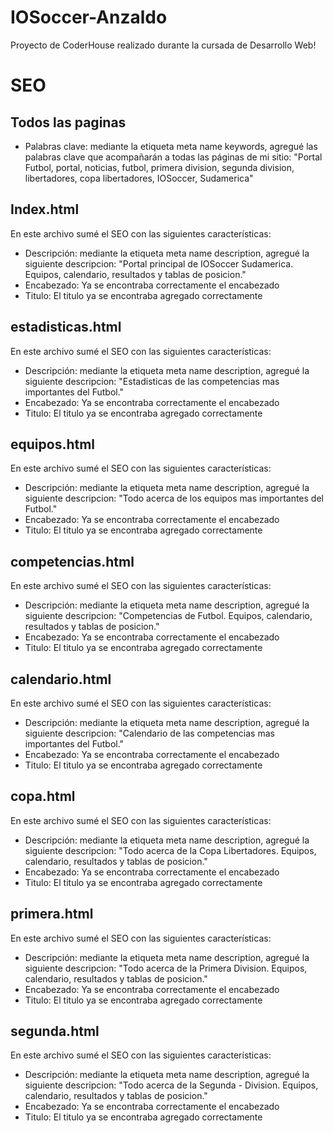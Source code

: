 # IOSoccer-Anzaldo

Proyecto de CoderHouse realizado durante la cursada de Desarrollo Web!

# SEO

## Todos las paginas

- Palabras clave: mediante la etiqueta meta name keywords, agregué las palabras clave que acompañarán a todas las páginas de mi sitio: "Portal Futbol, portal, noticias, futbol, primera division, segunda division, libertadores, copa libertadores, IOSoccer, Sudamerica"

## Index.html

En este archivo sumé el SEO con las siguientes características:

- Descripción: mediante la etiqueta meta name description, agregué la siguiente descripcion: "Portal principal de IOSoccer Sudamerica. Equipos, calendario, resultados y tablas de posicion."
- Encabezado: Ya se encontraba correctamente el encabezado
- Titulo: El titulo ya se encontraba agregado correctamente

## estadisticas.html

En este archivo sumé el SEO con las siguientes características:

- Descripción: mediante la etiqueta meta name description, agregué la siguiente descripcion: "Estadisticas de las competencias mas importantes del Futbol."
- Encabezado: Ya se encontraba correctamente el encabezado
- Titulo: El titulo ya se encontraba agregado correctamente

## equipos.html

En este archivo sumé el SEO con las siguientes características:

- Descripción: mediante la etiqueta meta name description, agregué la siguiente descripcion: "Todo acerca de los equipos mas importantes del Futbol."
- Encabezado: Ya se encontraba correctamente el encabezado
- Titulo: El titulo ya se encontraba agregado correctamente

## competencias.html

En este archivo sumé el SEO con las siguientes características:

- Descripción: mediante la etiqueta meta name description, agregué la siguiente descripcion: "Competencias de Futbol. Equipos, calendario, resultados y tablas de posicion."
- Encabezado: Ya se encontraba correctamente el encabezado
- Titulo: El titulo ya se encontraba agregado correctamente

## calendario.html

En este archivo sumé el SEO con las siguientes características:

- Descripción: mediante la etiqueta meta name description, agregué la siguiente descripcion: "Calendario de las competencias mas importantes del Futbol."
- Encabezado: Ya se encontraba correctamente el encabezado
- Titulo: El titulo ya se encontraba agregado correctamente

## copa.html

En este archivo sumé el SEO con las siguientes características:

- Descripción: mediante la etiqueta meta name description, agregué la siguiente descripcion: "Todo acerca de la Copa Libertadores. Equipos, calendario, resultados y tablas de posicion."
- Encabezado: Ya se encontraba correctamente el encabezado
- Titulo: El titulo ya se encontraba agregado correctamente

## primera.html

En este archivo sumé el SEO con las siguientes características:

- Descripción: mediante la etiqueta meta name description, agregué la siguiente descripcion: "Todo acerca de la Primera Division. Equipos, calendario, resultados y tablas de posicion."
- Encabezado: Ya se encontraba correctamente el encabezado
- Titulo: El titulo ya se encontraba agregado correctamente

## segunda.html

En este archivo sumé el SEO con las siguientes características:

- Descripción: mediante la etiqueta meta name description, agregué la siguiente descripcion: "Todo acerca de la Segunda - Division. Equipos, calendario, resultados y tablas de posicion."
- Encabezado: Ya se encontraba correctamente el encabezado
- Titulo: El titulo ya se encontraba agregado correctamente
